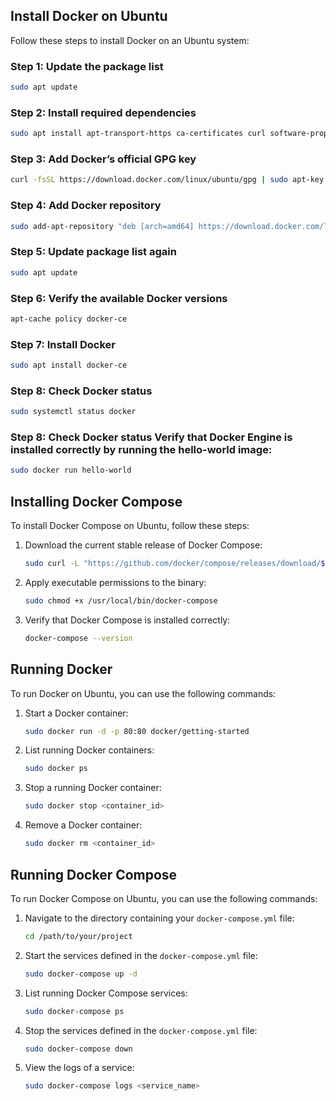 ## Install Docker on Ubuntu

Follow these steps to install Docker on an Ubuntu system:

### Step 1: Update the package list
```bash
sudo apt update
```

### Step 2: Install required dependencies
```bash
sudo apt install apt-transport-https ca-certificates curl software-properties-common
```

### Step 3: Add Docker’s official GPG key
```bash
curl -fsSL https://download.docker.com/linux/ubuntu/gpg | sudo apt-key add -
```

### Step 4: Add Docker repository
```bash
sudo add-apt-repository "deb [arch=amd64] https://download.docker.com/linux/ubuntu focal stable"
```

### Step 5: Update package list again
```bash
sudo apt update
```

### Step 6: Verify the available Docker versions
```bash
apt-cache policy docker-ce
```

### Step 7: Install Docker
```bash
sudo apt install docker-ce
```

### Step 8: Check Docker status
```bash
sudo systemctl status docker
```


### Step 8: Check Docker status Verify that Docker Engine is installed correctly by running the hello-world image:
   ```bash
   sudo docker run hello-world
   ```

## Installing Docker Compose

To install Docker Compose on Ubuntu, follow these steps:

1. Download the current stable release of Docker Compose:
   ```bash
   sudo curl -L "https://github.com/docker/compose/releases/download/$(sudo curl -s https://api.github.com/repos/docker/compose/releases/latest | grep -Po '"tag_name": "\K.*\d')" /usr/local/bin/docker-compose
   ```

2. Apply executable permissions to the binary:
   ```bash
   sudo chmod +x /usr/local/bin/docker-compose
   ```

3. Verify that Docker Compose is installed correctly:
   ```bash
   docker-compose --version
   ```

## Running Docker

To run Docker on Ubuntu, you can use the following commands:

1. Start a Docker container:
   ```bash
   sudo docker run -d -p 80:80 docker/getting-started
   ```

2. List running Docker containers:
   ```bash
   sudo docker ps
   ```

3. Stop a running Docker container:
   ```bash
   sudo docker stop <container_id>
   ```

4. Remove a Docker container:
   ```bash
   sudo docker rm <container_id>
   ```

## Running Docker Compose

To run Docker Compose on Ubuntu, you can use the following commands:

1. Navigate to the directory containing your `docker-compose.yml` file:
   ```bash
   cd /path/to/your/project
   ```

2. Start the services defined in the `docker-compose.yml` file:
   ```bash
   sudo docker-compose up -d
   ```

3. List running Docker Compose services:
   ```bash
   sudo docker-compose ps
   ```

4. Stop the services defined in the `docker-compose.yml` file:
   ```bash
   sudo docker-compose down
   ```

5. View the logs of a service:
   ```bash
   sudo docker-compose logs <service_name>
   ```
